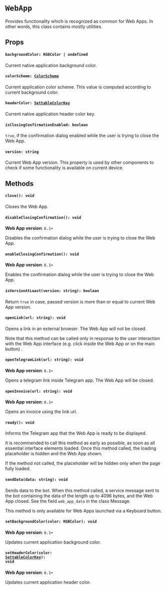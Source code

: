 # `WebApp`

Provides functionality which is recognized as common for Web Apps. In other
words, this class contains mostly utilities.

## Props

#### `backgroundColor: RGBColor | undefined`

Current native application background color.

#### <code>colorScheme: [ColorScheme](types.ts)</code>

Current application color scheme. This value is computed according
to current background color.

#### <code>headerColor: [SettableColorKey](types.ts)</code>

Current native application header color key.

#### `isClosingConfirmationEnabled: boolean`

`true`, if the confirmation dialog enabled while the user is trying to close the
Web App.

#### `version: string`

Current Web App version. This property is used by other components to check if
some functionality is available on current device.

## Methods

#### `close(): void`

Closes the Web App.

#### `disableClosingConfirmation(): void`

**Web App version**: `6.1+`

Disables the confirmation dialog while the user is trying to close the Web App.

#### `enableClosingConfirmation(): void`

**Web App version**: `6.1+`

Enables the confirmation dialog while the user is trying to close the Web App.

#### `isVersionAtLeast(version: string): boolean`

Return `true` in case, passed version is more than or equal to current Web App
version.

#### `openLink(url: string): void`

Opens a link in an external browser. The Web App will not be closed.

Note that this method can be called only in response to the user interaction
with the Web App interface (e.g. click inside the Web App or on the main button)
.

#### `openTelegramLink(url: string): void`

**Web App version**: `6.1+`

Opens a telegram link inside Telegram app. The Web App will be closed.

#### `openInvoice(url: string): void`

**Web App version**: `6.1+`

Opens an invoice using the link url.

#### `ready(): void`

Informs the Telegram app that the Web App is ready to be displayed.

It is recommended to call this method as early as possible, as soon as all
essential interface elements loaded. Once this method called, the loading
placeholder is hidden and the Web App shown.

If the method not called, the placeholder will be hidden only when the page
fully loaded.

#### `sendData(data: string): void`

Sends data to the bot. When this method called, a service message sent to the
bot containing the data of the length up to 4096 bytes, and the Web App closed.
See the field `web_app_data` in the class Message.

This method is only available for Web Apps launched via a Keyboard button.

#### `setBackgroundColor(color: RGBColor): void`

**Web App version**: `6.1+`

Updates current application background color.

#### <code>setHeaderColor(color: [SettableColorKey](/src/components/WebApp/types.ts)): void</code>

**Web App version**: `6.1+` 

Updates current application header color.